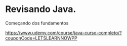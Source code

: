 # Revisando Java.

Começando dos fundamentos

https://www.udemy.com/course/java-curso-completo/?couponCode=LETSLEARNNOWPP
